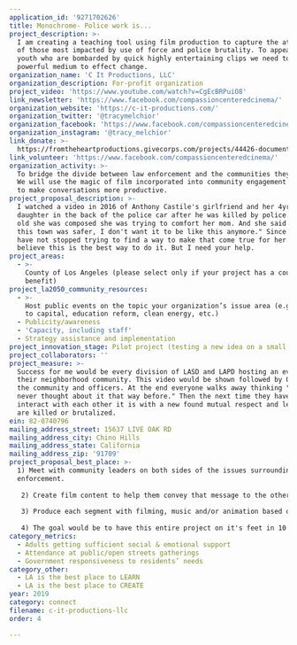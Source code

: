 ```yaml
---
application_id: '9271702626'
title: Monochrome- Police work is...
project_description: >-
  I am creating a teaching tool using film production to capture the attention
  of those most impacted by use of force and police brutality. To appeal to our
  youth who are bombarded by quick highly entertaining clips we need to use this
  powerful medium to effect change.
organization_name: 'C It Productions, LLC'
organization_description: For-profit organization
project_video: 'https://www.youtube.com/watch?v=CgEcBRPuiO8'
link_newsletter: 'https://www.facebook.com/compassioncenteredcinema/'
organization_website: 'https://c-it-productions.com/'
organization_twitter: '@tracymelchior'
organization_facebook: 'https://www.facebook.com/compassioncenteredcinema/'
organization_instagram: '@tracy_melchior'
link_donate: >-
  https://fromtheheartproductions.givecorps.com/projects/44426-documentaries-police-work-is
link_volunteer: 'https://www.facebook.com/compassioncenteredcinema/'
organization_activity: >-
  To bridge the divide between law enforcement and the communities they serve.
  We will use the magic of film incorporated into community engagement meetings
  to make conversations more productive.
project_proposal_description: >-
  I watched a video in 2016 of Anthony Castile's girlfriend and her 4yr old
  daughter in the back of the police car after he was killed by police. At 4yrs
  old she was composed she was trying to comfort her mom. And she said "I wish
  this town was safer, I don't want it to be like this anymore." Since then I
  have not stopped trying to find a way to make that come true for her. I truly
  believe this is the best way to do it. But I need your help.
project_areas:
  - >-
    County of Los Angeles (please select only if your project has a countywide
    benefit)
project_la2050_community_resources:
  - >-
    Host public events on the topic your organization’s issue area (e.g. access
    to capital, education reform, clean energy, etc.) 
  - Publicity/awareness
  - 'Capacity, including staff'
  - Strategy assistance and implementation
project_innovation_stage: Pilot project (testing a new idea on a small scale to prove feasibility)
project_collaborators: ''
project_measure: >-
  Success for me would be every division of LASD and LAPD hosting an event for
  their neighborhood community. This video would be shown followed by Q & A with
  the community and officers. At the end everyone walks away thinking "wow I
  never thought about it that way before." Then the next time they have to
  interact with each other it is with a new found mutual respect and less people
  are killed or brutalized.
ein: 82-0740796
mailing_address_street: 15637 LIVE OAK RD
mailing_address_city: Chino Hills
mailing_address_state: California
mailing_address_zip: '91709'
project_proposal_best_place: >-
  1) Meet with community leaders on both sides of the issues surrounding law
  enforcement.
   
   2) Create film content to help them convey that message to the other side in a way they have been unable to do effectively.
   
   3) Produce each segment with filming, music and/or animation based on the best way to really bring things into perfect focus.
   
   4) The goal would be to have this entire project on it's feet in 10 months.
category_metrics:
  - Adults getting sufficient social & emotional support
  - Attendance at public/open streets gatherings
  - Government responsiveness to residents’ needs
category_other:
  - LA is the best place to LEARN
  - LA is the best place to CREATE
year: 2019
category: connect
filename: c-it-productions-llc
order: 4

---
```

